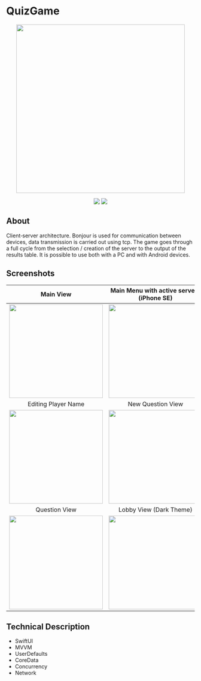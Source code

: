 # QuizGame

<p align="center">
      <img src="https://i.ibb.co/R4rNbvg/icon-3.png" width="450">
</p>
<p align="center">
   <img src="https://img.shields.io/badge/iOS-15.0-blue">
   <img src="https://img.shields.io/badge/Version-v1.0-green">
</p>

## About

Client‐server architecture. Bonjour is used for communication between devices, data transmission is carried out using
tcp. The game goes through a full cycle from the selection / creation of the server to the output of the results table. It is possible to use both with
a PC and with Android devices.

## Screenshots

|  Main View | Main Menu with active servers (iPhone SE) | Results |
| :-------------: |:-------------:|:-------------:| 
| <img src="https://i.ibb.co/GTMR7V2/Simulator-Screen-Shot-i-Phone-14-Pro-2023-03-22-at-05-12-50.png" width="250"> | <img src="https://i.ibb.co/5sNcV7d/Simulator-Screen-Shot-i-Phone-SE-3rd-generation-2023-03-22-at-05-14-42.png" width="250"> | <img src="https://i.ibb.co/tCG8Lpq/Simulator-Screen-Shot-i-Phone-14-Pro-2023-03-22-at-05-16-48.png" width="250"> |
| Editing Player Name | New Question View | New Quiz View |
| <img src="https://i.ibb.co/j3K7yXB/Simulator-Screen-Shot-i-Phone-14-Pro-2023-03-22-at-05-17-45.png" width="250"> | <img src="https://i.ibb.co/D8W7Jy2/Simulator-Screen-Shot-i-Phone-14-Pro-2023-03-22-at-05-18-02.png" width="250"> | <img src="https://i.ibb.co/YTLDPfG/Simulator-Screen-Shot-i-Phone-14-Pro-2023-03-22-at-05-14-00.png" width="250"> |
| Question View | Lobby View (Dark Theme) | Waiting Next Question |
| <img src="https://i.ibb.co/3cdS62F/Simulator-Screen-Shot-i-Phone-14-Pro-2023-03-22-at-05-16-07.png" width="250"> | <img src="https://i.ibb.co/FJVtg5v/Simulator-Screen-Shot-i-Phone-14-Pro-2023-03-22-at-05-24-39.png" width="250"> | <img src="https://i.ibb.co/Sfcksjy/Simulator-Screen-Shot-i-Phone-14-Pro-2023-03-22-at-05-16-24.png" width="250"> |


## Technical Description

- SwiftUI
- MVVM
- UserDefaults
- CoreData
- Concurrency
- Network
